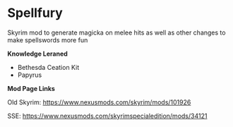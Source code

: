 # Spellfury
Skyrim mod to generate magicka on melee hits as well as other changes to make spellswords more fun

**Knowledge Leraned**
- Bethesda Ceation Kit
- Papyrus

**Mod Page Links**

Old Skyrim: https://www.nexusmods.com/skyrim/mods/101926

SSE: https://www.nexusmods.com/skyrimspecialedition/mods/34121
